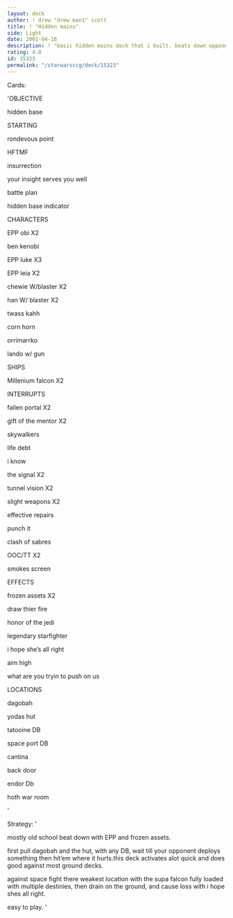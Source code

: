 ```yaml
---
layout: deck
author: ! drew "drew man1" scott
title: ! "Hidden mains"
side: Light
date: 2001-04-16
description: ! "basic hidden mains deck that i built. beats down opponent and wins."
rating: 4.0
id: 15323
permalink: "/starwarsccg/deck/15323"
---
```

Cards: 

'OBJECTIVE

hidden base


STARTING

rondevous point

HFTMF

insurrection

your insight serves you well

battle plan

hidden base indicator


CHARACTERS

EPP obi X2

ben kenobi

EPP luke X3

EPP leia X2

chewie W/blaster X2

han W/ blaster X2

twass kahh

corn horn

orrimarrko

lando w/ gun 


SHIPS

Millenium falcon X2


INTERRUPTS

fallen portal X2

gift of the mentor X2

skywalkers 

life debt

i know

the signal X2

tunnel vision X2

slight weapons X2

effective repairs

punch it

clash of sabres

OOC/TT X2

smokes screen 


EFFECTS

frozen assets X2

draw thier fire

honor of the jedi

legendary starfighter

i hope she’s all right

aim high

what are you tryin to push on us


LOCATIONS

dagobah

yodas hut

tatooine DB

space port DB

cantina 

back door

endor Db

hoth war room




'

Strategy: '

mostly old school beat down with EPP and frozen assets.


first pull dagobah and the hut, with any DB, wait till your opponent deploys something then hit’em where it hurts.this deck activates alot quick and does good against most ground decks. 

against space fight there weakest location with the supa falcon fully loaded with multiple destinies, then drain on the ground, and cause loss with i hope shes all right.

easy to play. '
